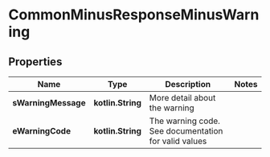 
# CommonMinusResponseMinusWarning

## Properties
Name | Type | Description | Notes
------------ | ------------- | ------------- | -------------
**sWarningMessage** | **kotlin.String** | More detail about the warning | 
**eWarningCode** | **kotlin.String** | The warning code. See documentation for valid values | 




